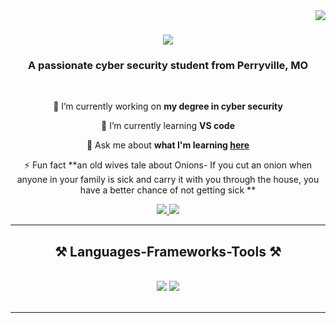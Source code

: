 <img align="right" src="https://visitor-badge.laobi.icu/badge?page_id=cmedwards76.cmedwards76"/>

<h1 align="center">
    <img src="https://readme-typing-svg.herokuapp.com/?font=Righteous&size=35&center=true&vCenter=true&width=500&height=70&duration=4000&lines=Hi+There!+👋;+I'm+Christy+Edwards!;" />
</h1>

<h3 align="center">A passionate cyber security student from Perryville, MO</h3>

<br/>

<div align="center">
 
 🔭 I’m currently working on **my degree in cyber security**
 
 🌱 I’m currently learning **VS code**

💬 Ask me about **what I'm learning [here](https://github.cmedwards76)**

⚡ Fun fact **an old wives tale about Onions- If you cut an onion when anyone in your family is sick and carry it with you through the house, you have a better chance of not getting sick **

 </div>
 
<div align="center"> 
  <a href="mailto:cmedwards1976@gmail.com">
    <img src="https://img.shields.io/badge/Gmail-333333?style=for-the-badge&logo=gmail&logoColor=red" />
  </a>
  <a href="https://https://www.linkedin.com/in/christy-edwards-a9b9a7360/" target="_blank">
    <img src="https://img.shields.io/badge/LinkedIn-0077B5?style=for-the-badge&logo=linkedin&logoColor=white" target="_blank" />
  </a>

  </a>
</div>

 <hr/>
 
<h2 align="center">⚒️ Languages-Frameworks-Tools ⚒️</h2>
<br/>
<div align="center">
    <img src="https://skillicons.dev/icons?i=vscode,github,bash,git" />
    <img src="https://skillicons.dev/icons?i=java,python,mysql,aws,azure" /><br>
</div>

<br/>
<hr/>
